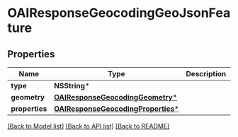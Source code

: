 # OAIResponseGeocodingGeoJsonFeature

## Properties
Name | Type | Description | Notes
------------ | ------------- | ------------- | -------------
**type** | **NSString*** |  | 
**geometry** | [**OAIResponseGeocodingGeometry***](OAIResponseGeocodingGeometry.md) |  | 
**properties** | [**OAIResponseGeocodingProperties***](OAIResponseGeocodingProperties.md) |  | 

[[Back to Model list]](../README.md#documentation-for-models) [[Back to API list]](../README.md#documentation-for-api-endpoints) [[Back to README]](../README.md)


